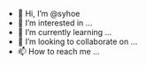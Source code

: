 - 👋 Hi, I’m @syhoe
- 👀 I’m interested in ...
- 🌱 I’m currently learning ...
- 💞️ I’m looking to collaborate on ...
- 📫 How to reach me ...

<!---
syhoe/syhoe is a ✨ special ✨ repository because its `README.md` (this file) appears on your GitHub profile.
You can click the Preview link to take a look at your changes.
--->
